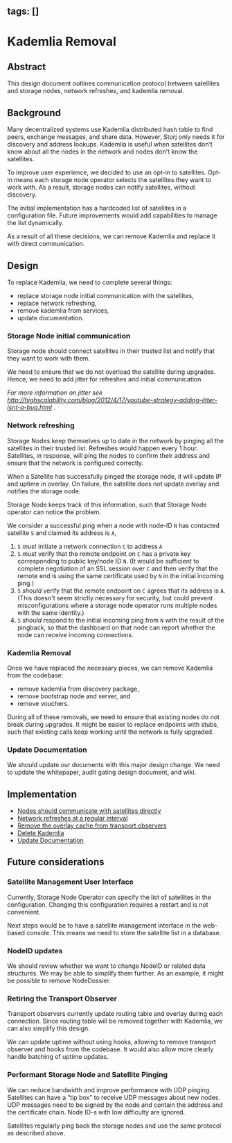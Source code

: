 tags: []
---

# Kademlia Removal

## Abstract

This design document outlines communication protocol between satellites and
storage nodes, network refreshes, and kademlia removal.

## Background

Many decentralized systems use Kademlia distributed hash table to find peers, exchange messages, and share data.
However, Storj only needs it for discovery and address lookups. 
Kademlia is useful when satellites don’t know about all the nodes in the network and nodes don't know the satellites.

To improve user experience, we decided to use an opt-in to satellites.
Opt-in means each storage node operator selects the satellites they want to work with.
As a result, storage nodes can notify satellites, without discovery.

The initial implementation has a hardcoded list of satellites in a configuration file.
Future improvements would add capabilities to manage the list dynamically.

As a result of all these decisions, we can remove Kademlia and replace it with direct communication.

## Design

To replace Kademlia, we need to complete several things:

- replace storage node initial communication with the satellites,
- replace network refreshing,
- remove kademlia from services,
- update documentation.


### Storage Node initial communication

Storage node should connect satellites in their trusted list and notify that they want to work with them.

We need to ensure that we do not overload the satellite during upgrades.
Hence, we need to add jitter for refreshes and initial communication.

_For more information on jitter see http://highscalability.com/blog/2012/4/17/youtube-strategy-adding-jitter-isnt-a-bug.html ._

### Network refreshing

Storage Nodes keep themselves up to date in the network by pinging all the satellites in their trusted list. Refreshes would happen every 1 hour.
Satellites, in response, will ping the nodes to confirm their address and ensure that the network is configured correctly.

When a Satellite has successfully pinged the storage node, it will update IP and uptime in overlay.
On failure, the satellite does not update overlay and notifies the storage node.

Storage Node keeps track of this information, such that Storage Node operator can notice the problem.

We consider a successful ping when a node with node-ID `N` has contacted satellite `S` and claimed its address is `A`,

1. `S` _must_ initiate a network connection `C` to address `A`
2. `S` _must_ verify that the remote endpoint on `C` has a private key corresponding to public key/node ID `N`. (It would be sufficient to complete negotiation of an SSL session over `C` and then verify that the remote end is using the same certificate used by `N` in the initial incoming ping.)
3. `S` _should_ verify that the remote endpoint on `C` agrees that its address is `A`. (This doesn't seem strictly necessary for security, but could prevent misconfigurations where a storage node operator runs multiple nodes with the same identity.)
4. `S` _should_ respond to the initial incoming ping from `N` with the result of the pingback, so that the dashboard on that node can report whether the node can receive incoming connections.


### Kademlia Removal

Once we have replaced the necessary pieces, we can remove Kademlia from the codebase:

- remove kademlia from discovery package,
- remove bootstrap node and server, and
- remove vouchers.

During all of these removals, we need to ensure that existing nodes do not break during upgrades.
It might be easier to replace endpoints with stubs, such that existing calls keep working until the network is fully upgraded.

### Update Documentation

We should update our documents with this major design change.
We need to update the whitepaper, audit gating design document, and wiki.

## Implementation

- [Nodes should communicate with satellites directly](https://storjlabs.atlassian.net/browse/V3-2274)
- [Network refreshes at a regular interval](https://storjlabs.atlassian.net/browse/V3-2275)
- [Remove the overlay cache from transport observers](https://storjlabs.atlassian.net/browse/V3-2305])
- [Delete Kademlia](https://storjlabs.atlassian.net/browse/V3-2276)
- [Update Documentation](https://storjlabs.atlassian.net/browse/V3-2461)

## Future considerations

### Satellite Management User Interface

Currently, Storage Node Operator can specify the list of satellites in the configuration.
Changing this configuration requires a restart and is not convenient.

Next steps would be to have a satellite management interface in the web-based console.
This means we need to store the satellite list in a database.

### NodeID updates

We should review whether we want to change NodeID or related data structures.
We may be able to simplify them further. As an example, it might be possible to remove NodeDossier.

### Retiring the Transport Observer

Transport observers currently update routing table and overlay during each connection.
Since routing table will be removed together with Kademlia, we can also simplify this design.

We can update uptime without using hooks, allowing to remove transport observer and hooks from the codebase.
It would also allow more clearly handle batching of uptime updates.

### Performant Storage Node and Satellite Pinging

We can reduce bandwidth and improve performance with UDP pinging.
Satellites can have a “tip box” to receive UDP messages about new nodes.
UDP messages need to be signed by the node and contain the address and the certificate chain.
Node ID-s with low difficulty are ignored.

Satellites regularly ping back the storage nodes and use the same protocol as described above.
